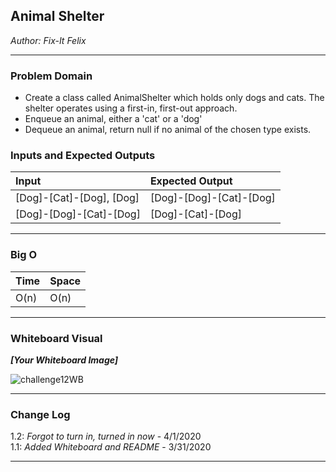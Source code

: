 
## Animal Shelter
*Author: Fix-It Felix*

---

### Problem Domain
* Create a class called AnimalShelter which holds only dogs and cats. The shelter operates using a first-in, first-out approach.
* Enqueue an animal, either a 'cat' or a 'dog'
* Dequeue an animal, return null if no animal of the chosen type exists.


### Inputs and Expected Outputs

| Input | Expected Output |
| :----------- | :----------- |
| [Dog]-[Cat]-[Dog], [Dog] | [Dog]-[Dog]-[Cat]-[Dog]|
| [Dog]-[Dog]-[Cat]-[Dog] | [Dog]-[Cat]-[Dog] |


---

### Big O


| Time | Space |
| :----------- | :----------- |
| O(n) | O(n) |


---


### Whiteboard Visual
***[Your Whiteboard Image]***

![challenge12WB](https://user-images.githubusercontent.com/58369033/78197079-2de28800-7439-11ea-8def-6a6940860b2e.jpg)

---

### Change Log


1.2: *Forgot to turn in, turned in now* - 4/1/2020  
1.1: *Added Whiteboard and README* - 3/31/2020  

---
